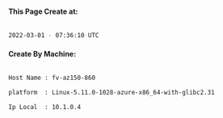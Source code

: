 
   
#### This Page Create at:

```bash

2022-03-01 - 07:36:10 UTC

```

#### Create By Machine:

```bash

Host Name : fv-az150-860

platform  : Linux-5.11.0-1028-azure-x86_64-with-glibc2.31

Ip Local  : 10.1.0.4

```

